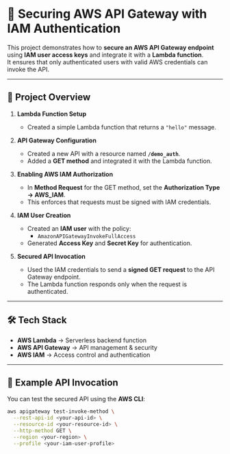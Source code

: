 # 🔐 Securing AWS API Gateway with IAM Authentication

This project demonstrates how to **secure an AWS API Gateway endpoint** using **IAM user access keys** and integrate it with a **Lambda function**.  
It ensures that only authenticated users with valid AWS credentials can invoke the API.

---

## 🚀 Project Overview

1. **Lambda Function Setup**  
   - Created a simple Lambda function that returns a `"hello"` message.

2. **API Gateway Configuration**  
   - Created a new API with a resource named **`/demo_auth`**.  
   - Added a **GET method** and integrated it with the Lambda function.

3. **Enabling AWS IAM Authorization**  
   - In **Method Request** for the GET method, set the **Authorization Type → AWS_IAM**.  
   - This enforces that requests must be signed with IAM credentials.

4. **IAM User Creation**  
   - Created an **IAM user** with the policy:  
     - `AmazonAPIGatewayInvokeFullAccess`  
   - Generated **Access Key** and **Secret Key** for authentication.

5. **Secured API Invocation**  
   - Used the IAM credentials to send a **signed GET request** to the API Gateway endpoint.  
   - The Lambda function responds only when the request is authenticated.

---

## 🛠️ Tech Stack

- **AWS Lambda** → Serverless backend function  
- **AWS API Gateway** → API management & security  
- **AWS IAM** → Access control and authentication  

---

## 📌 Example API Invocation

You can test the secured API using the **AWS CLI**:

```bash
aws apigateway test-invoke-method \
  --rest-api-id <your-api-id> \
  --resource-id <your-resource-id> \
  --http-method GET \
  --region <your-region> \
  --profile <your-iam-user-profile>

